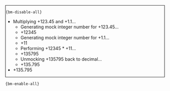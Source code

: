 <div style="border:1px solid black;">

`{bm-disable-all}`

 * Multiplying +123.45 and +1.1...
   * Generating mock integer number for +123.45...
   * +12345
   * Generating mock integer number for +1.1...
   * +11
   * Performing +12345 * +11...
   * +135795
   * Unmocking +135795 back to decimal...
   * +135.795
 * +135.795
</div>

`{bm-enable-all}`

